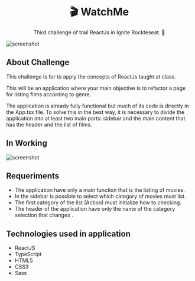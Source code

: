 <h1 align="center">🎬 WatchMe</h1>
<p align="center">Third challenge of trail ReactJs in Ignite Rockteseat. 🚀</p>

<img src="https://github.com/tiagopierre/challenge02-react-ignite/blob/main/assests/screenshot.PNG" alt="screenshot"/>


<h2>About Challenge</h2>
<p>This challenge is for to apply the concepts of ReactJs taught at class.</p>
<p>
This will be an application where your main objective is to refactor a page for listing films according to genre.
</p>
<p>The application is already fully functional but much of its code is directly in the App.tsx file. To solve this in the best way, it is necessary to divide the application into at least two main parts: sidebar and the main content that has the header and the list of films.</p>

<h2>In Working</h2>

<img src="https://github.com/tiagopierre/challenge02-react-ignite/blob/main/assests/screenshot.gif" alt="screenshot"/>

<h2>Requeriments</h2>

<ul>
  <li> The application have only a main function that is the listing of movies.</li>
  <li> In the sidebar is possible to select which category of movies must list.</li>
  <li> The first category of the list (Action) must initialize how to checking.</li>
  <li> The header of the application have only the name of the category selection that changes .</li>
</ul>

<h2>Technologies used in application</h2>

<ul>
  <li>ReactJS</li>
  <li>TypeScript</li>
  <li>HTML5</li>
  <li>CSS3</li>
  <li>Sass</li>
</ul>

